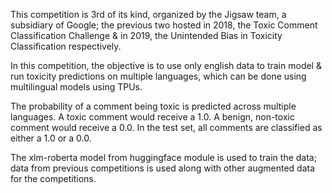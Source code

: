This competition is 3rd of its kind, organized by the Jigsaw team, a subsidiary of Google; 
the previous two hosted in 2018, the Toxic Comment Classification Challenge & in 2019, the Unintended Bias in Toxicity Classification respectively.  

In this competition, the objective is to use only english data to train model & run toxicity predictions on multiple languages, which can be done using multilingual models using TPUs.  

The probability of a comment being toxic is predicted across multiple languages. A toxic comment would receive a 1.0. A benign, non-toxic comment would receive a 0.0. In the test set, all comments are classified as either a 1.0 or a 0.0.

The xlm-roberta model from huggingface module is used to train the data; data from previous competitions is used along with other augmented data for the competitions.

